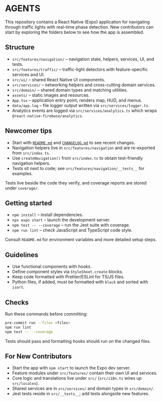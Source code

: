 # AGENTS

This repository contains a React Native (Expo) application for navigating through traffic lights with real-time phase detection.
New contributors can start by exploring the folders below to see how the app is assembled.

## Structure

- `src/features/navigation/` – navigation state, helpers, services, UI, and tests.
- `src/features/traffic/` – traffic-light detectors with feature-specific services and UI.
- `src/ui/` – shared React Native UI components.
- `src/services/` – networking helpers and cross-cutting domain services.
- `src/domain/` – shared domain types and matching utilities.
- `assets/` – static images and resources.
- `App.tsx` – application entry point; renders map, HUD, and menus.
- `data/app.log` – file logger output written via `src/services/logger.ts`.
- Analytics events are logged via `src/services/analytics.ts` which wraps `@react-native-firebase/analytics`.

## Newcomer tips

- Start with [`README.md`](README.md) and [`CHANGELOG.md`](CHANGELOG.md) to see recent changes.
- Navigation helpers live in `src/features/navigation` and are re-exported from `src/index.ts`.
- Use `createNavigation()` from `src/index.ts` to obtain test-friendly navigation helpers.
- Tests sit next to code; see `src/features/navigation/__tests__` for examples.

Tests live beside the code they verify, and coverage reports are stored under `coverage/`.

## Getting started

- `npm install` – install dependencies.
- `npx expo start` – launch the development server.
- `npm test -- --coverage` – run the Jest suite with coverage.
- `npm run lint` – check JavaScript and TypeScript code style.

Consult `README.md` for environment variables and more detailed setup steps.

## Guidelines

- Use functional components with hooks.
- Define component styles via `StyleSheet.create` blocks.
- Keep code formatted with Prettier/ESLint for TS/JS files.
- Python files, if added, must be formatted with `black` and sorted with `isort`.

## Checks

Run these commands before committing:

```bash
pre-commit run --files <files>
npm run lint
npm test -- --coverage
```

Tests should pass and formatting hooks should run on the changed files.

## For New Contributors

- Start the app with `npm start` to launch the Expo dev server.
- Feature modules under `src/features/` contain their own UI and services.
- Core logic and translations live under `src/` (`src/i18n.ts` wires up `src/locales`).
- Shared services are in `src/services/` and domain types in `src/domain/`.
- Jest tests reside in `src/__tests__`; add tests alongside new features.
